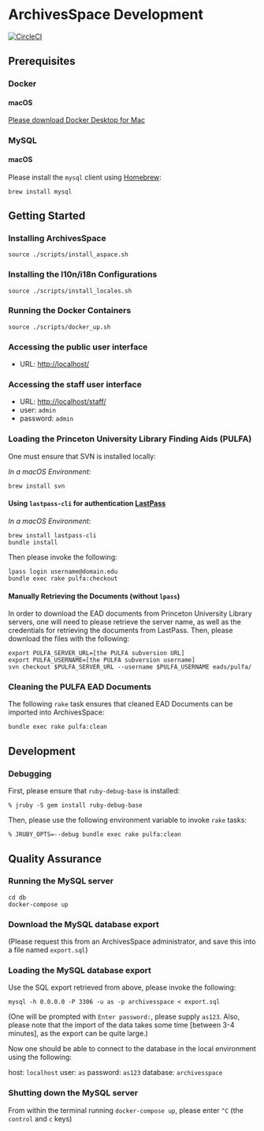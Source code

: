 # ArchivesSpace Development
[![CircleCI](https://circleci.com/gh/jrgriffiniii/archivesspace-development.svg?style=svg)](https://circleci.com/gh/jrgriffiniii/archivesspace-development)

## Prerequisites

### Docker

#### macOS

[Please download Docker Desktop for Mac](https://docs.docker.com/docker-for-mac/)

### MySQL

#### macOS

Please install the `mysql` client using [Homebrew](https://brew.sh/):
```
brew install mysql
```

## Getting Started

### Installing ArchivesSpace
```
source ./scripts/install_aspace.sh
```

### Installing the l10n/i18n Configurations
```
source ./scripts/install_locales.sh
```

### Running the Docker Containers
```
source ./scripts/docker_up.sh
```

### Accessing the public user interface

- URL: [http://localhost/](http://localhost/)

### Accessing the staff user interface

- URL: [http://localhost/staff/](http://localhost/staff/)
- user: `admin`
- password: `admin`

### Loading the Princeton University Library Finding Aids (PULFA)

One must ensure that SVN is installed locally:

*In a macOS Environment:*
```
brew install svn
```

#### Using `lastpass-cli` for authentication [LastPass](https://lastpass.com)

*In a macOS Environment:*
```
brew install lastpass-cli
bundle install
```

Then please invoke the following:
```
lpass login username@domain.edu
bundle exec rake pulfa:checkout
```

#### Manually Retrieving the Documents (without `lpass`)
In order to download the EAD documents from Princeton University Library
servers, one will need to please retrieve the server name, as well as the
credentials for retrieving the documents from LastPass. Then, please download
the files with the following:

```
export PULFA_SERVER_URL=[the PULFA subversion URL]
export PULFA_USERNAME=[the PULFA subversion username]
svn checkout $PULFA_SERVER_URL --username $PULFA_USERNAME eads/pulfa/
```

### Cleaning the PULFA EAD Documents

The following `rake` task ensures that cleaned EAD Documents can be imported into ArchivesSpace:
```
bundle exec rake pulfa:clean
```

## Development

### Debugging

First, please ensure that `ruby-debug-base` is installed:
```
% jruby -S gem install ruby-debug-base
```

Then, please use the following environment variable to invoke `rake` tasks:
```
% JRUBY_OPTS=--debug bundle exec rake pulfa:clean
```

## Quality Assurance

### Running the MySQL server

```
cd db
docker-compose up
```

### Download the MySQL database export

(Please request this from an ArchivesSpace administrator, and save this into a file named `export.sql`)

### Loading the MySQL database export

Use the SQL export retrieved from above, please invoke the following:
```
mysql -h 0.0.0.0 -P 3306 -u as -p archivesspace < export.sql
```

(One will be prompted with `Enter password:`, please supply `as123`. Also, please 
note that the import of the data takes some time [between 3-4 minutes], as the export can be quite large.)

Now one should be able to connect to the database in the local environment using
the following:

host: `localhost`
user: `as`
password: `as123`
database: `archivesspace`

### Shutting down the MySQL server

From within the terminal running `docker-compose up`, please enter `^C` (the `control` and `c` keys)
